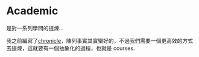 # Academic 

是對一系列學問的提煉...

我之前編寫了[chronicle](/chronicle)，陳列事實其實蠻好的，不過我們需要一個更高效的方式去提煉，這就要有一個抽象化的過程，也就是 courses.
